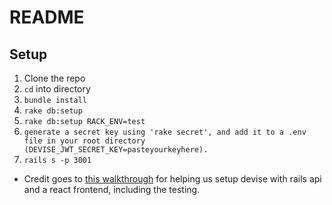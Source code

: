 # README

## Setup
1. Clone the repo
2. `cd` into directory
3. `bundle install`
4. `rake db:setup`
5. `rake db:setup RACK_ENV=test`
6. `generate a secret key using 'rake secret', and add it to a .env file in your root directory (DEVISE_JWT_SECRET_KEY=pasteyourkeyhere).`
6. `rails s -p 3001 `


* Credit goes to [this walkthrough](https://medium.com/@mazik.wyry/rails-5-api-jwt-setup-in-minutes-using-devise-71670fd4ed03) for helping us setup devise with rails api and a react frontend, including the testing.
